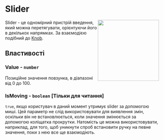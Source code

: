 # Slider

<img src="https://docs.retrogadgets.game/api/modules/Slider.png" width="200" align="right">

Slider - це одномірний пристрій введення, який можна перетягувати, орієнтуючи його в декількох напрямках. За взаємодією подібний до [Knob](./Knob.md).


## Властивості

### Value - `number`
Позиційне значення повзунка, в діапазоні від 0 до 100.

### IsMoving - `boolean` **[Тільки для читання]**
`true`, якщо користувач в даний момент утримує slider за допомогою миші. Цей параметр не слід використовувати для виявлення змін, оскільки він не встановлюється, коли значення змінюється за допомогою коліщатка прокрутки. Натомість це можна використовувати, наприклад, для того, щоб уникнути спроб встановити ручку на певне значення, поки з нею все ще взаємодіють.